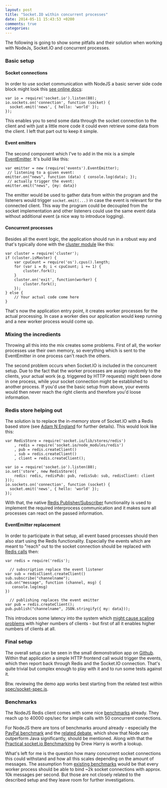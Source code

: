 ```yaml
---
layout: post
title: "Socket.IO within concurrent processes"
date: 2014-05-11 15:43:53 +0200
comments: true
categories: 
---
```


The following is going to show some pitfalls and their solution when working with NodeJs, Socket.IO and concurrent processes.

### Basic setup

#### Socket connections
In order to use socket communication with NodeJS a basic server side code block might look this [see online docs](http://socket.io/):

```
var io = require('socket.io').listen(80);
io.sockets.on('connection', function (socket) {
  socket.emit('news', { hello: 'world' });
});
```
This enables you to send some data through the socket connection to the client and with just a little more code it could even retrieve some data from the client. I left that part out to keep it simple.

#### Event emitters
The second component which I've to add in the mix is a simple [EventEmitter](http://nodejs.org/api/events.html). It's build like this:

```
var emitter = new (require('events').EventEmitter);
 // listening to a given event:
emitter.on("news", function (data) { console.log(data); });
 // actually trigger the event:
emitter.emit("news", {my: data})
```
The emitter would be used to gather data from within the program and the listeners would trigger ```socket.emit(...)``` in case the event is relevant for the connected client. This way the program could be decoupled from the socket implementation and other listeners could use the same event data without additional event (a nice way to introduce logging).

#### Concurrent processes

Besides all the event logic, the application should run in a robust way and that's typically done with the [cluster module](http://nodejs.org/api/cluster.html) like this:

```
var cluster = require('cluster');
if (cluster.isMaster) {
    var cpuCount = require('os').cpus().length;
    for (var i = 0; i < cpuCount; i += 1) {
        cluster.fork();
    }
    cluster.on('exit', function(worker) {
        cluster.fork();
    });
} else {
    // Your actual code come here
}
```
That's now the application entry point, it creates worker processes for the actual processing. In case a worker dies our application would keep running and a new worker process would come up.


### Mixing the incredients

Throwing all this into the mix creates some problems. First of all, the worker processes use their own memory, so everything which is sent to the EventEmitter in one process can't reach the others.

The second problem occurs when Socket.IO is included in the concurrent setup. Due to the fact that the worker processes are assign randomly to the clients, your actual work (e.g. triggered by HTTP requests) might been done in one process, while your socket connection might be established to another process. If you'd use the basic setup from above, your events would then never reach the right clients and therefore you'd loose information.

### Redis store helping out

The solution is to replace the in-memory store of Socket.IO with a Redis based store (see [Adam N England](http://adamnengland.wordpress.com/2013/01/30/node-js-cluster-with-socket-io-and-express-3/) for further details). This would look like this:

```
var RedisStore = require('socket.io/lib/stores/redis')
    , redis = require('socket.io/node_modules/redis')
    , pub = redis.createClient()
    , sub = redis.createClient()
    , client = redis.createClient();

var io = require('socket.io').listen(80);
io.set('store', new RedisStore({
    redis: redis, redisPub: pub, redisSub: sub, redisClient: client
}));
io.sockets.on('connection', function (socket) {
  socket.emit('news', { hello: 'world' });
});

```

With that, the native [Redis Publisher/Subscriber](http://redis.io/topics/pubsub) functionality is used to implement the required interprocess communication and it makes sure all processes can react on the passed information.

#### EventEmitter replacement

In order to participate in that setup, all event based processes should then also start using the Redis functionality. Especially the events which are meant to "reach" out to the socket connection should be replaced with [Redis calls](https://github.com/mranney/node_redis#publish--subscribe) then:

```
var redis = require('redis');

  // subscription replace the event listener
var sub = redisClient.createClient()
sub.subscribe("channelname");
sub.on("message", function (channel, msg) {
   console.log(msg)
})

  // publishing replaces the event emitter
var pub = redis.createClient();
pub.publish("channelname", JSON.stringify({ my: data}));

```
This introduces some latency into the system which [might cause scaling problems](http://blog.lightstreamer.com/2013/05/benchmarking-socketio-vs-lightstreamer.html) with higher numbers of clients - but first of all it enables higher numbers of clients at all.

### Final setup

The overall setup can be seen in the small demonstration app on [Github](https://github.com/tolleiv/concurrent-sockets). Within that application a simple HTTP frontend call would trigger the events, which then report back through Redis and the Socket.IO connection. That's quite trivial but complex enough to play with it and to run some tests against it.

Btw. reviewing the demo app works best starting from the related test within [spec/socket-spec.js](https://github.com/tolleiv/concurrent-sockets/blob/master/spec/socket-spec.js).

### Benchmarks

The NodeJS Redis client comes with some nice [benchmarks](https://github.com/mranney/node_redis#performance) already. They reach up to 40000 ops/sec for simple calls with 50 concurrent connections.

For NodeJS there are tons of benchmarks around already - especially the [PayPal benchmark](https://www.paypal-engineering.com/2013/11/22/node-js-at-paypal/) and the [related debate](https://vividcortex.com/blog/2013/12/09/analysis-of-paypals-node-vs-java-benchmarks/), which show that Node can outperform Java significantly, should be mentioned. Along with that the [Practical socket.io Benchmarking](http://drewww.github.io/socket.io-benchmarking/) by Drew Harry is worth a lookup.

What's left for me is the question how many concurrent socket connections this could withstand and how all this scales depending on the amount of messages. The assumption from [existing benchmarks](http://mrjoes.github.io/2011/12/15/sockjs-bench.html) would be that every worker process should be able to bind ~2k socket connections with approx. 10k messages per second. But those are not closely related to the described setup and they leave room for further investigations.


